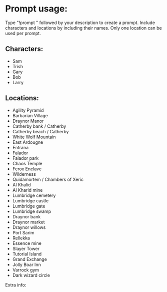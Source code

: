 # Prompt usage:
Type "!prompt " followed by your description to create a prompt. Include characters and locations by including their names. Only one location can be used per prompt.

## Characters:
- Sam
- Trish
- Gary
- Bob
- Larry

## Locations:
- Agility Pyramid
- Barbarian Village
- Draynor Manor
- Catherby bank / Catherby
- Catherby beach / Catherby
- White Wolf Mountain
- East Ardougne
- Entrana
- Falador
- Falador park
- Chaos Temple
- Ferox Enclave
- Wilderness
- Quidamortem / Chambers of Xeric
- Al Khalid
- Al Kharid mine
- Lumbridge cemetery
- Lumbridge castle
- Lumbridge gate
- Lumbridge swamp
- Draynor bank
- Draynor market
- Draynor willows
- Port Sarim
- Rellekka
- Essence mine
- Slayer Tower
- Tutorial Island
- Grand Exchange
- Jolly Boar Inn
- Varrock gym
- Dark wizard circle

Extra info:
